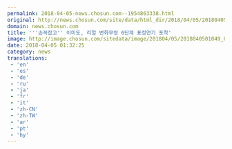```yaml
---
permalink: 2018-04-05-news.chosun.com--1954863338.html
original: http://news.chosun.com/site/data/html_dir/2018/04/05/2018040501102.html
domain: news.chosun.com
title: '''손꼭잡고'' 이미도, 리얼 변화무쌍 6단계 표정연기 포착'
image: http://image.chosun.com/sitedata/image/201804/05/2018040501049_0.jpg
date: 2018-04-05 01:32:25
category: news
translations: 
 - 'en'
 - 'es'
 - 'de'
 - 'ru'
 - 'ja'
 - 'fr'
 - 'it'
 - 'zh-CN'
 - 'zh-TW'
 - 'ar'
 - 'pt'
 - 'hy'
---
```


